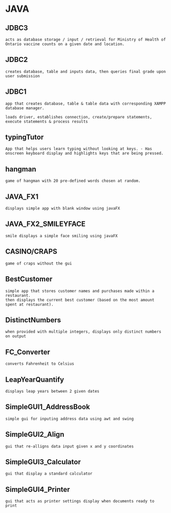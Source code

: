 # JAVA


JDBC3
-----
    acts as database storage / input / retrieval for Ministry of Health of Ontario vaccine counts on a given date and location.



JDBC2
------
    creates database, table and inputs data, then queries final grade upon user submission



JDBC1
-----

    app that creates database, table & table data with corresponding XAMPP database manager.

    loads driver, establishes connection, create/prepare statements, execute statements & process results


typingTutor
----------

    App that helps users learn typing without looking at keys. - Has onscreen keyboard display and highlights keys that are being pressed.


hangman
-------
    game of hangman with 20 pre-defined words chosen at random.

                  
                  
JAVA_FX1
--------
    displays simple app with blank window using javaFX


JAVA_FX2_SMILEYFACE
---------------
    smile displays a simple face smiling using javaFX


CASINO/CRAPS
------------
    game of craps without the gui


BestCustomer
----------
    simple app that stores customer names and purchases made within a restaurant.
    then displays the current best customer (based on the most amount spent at restaurant).

DistinctNumbers
---------
    when provided with multiple integers, displays only distinct numbers on output
    
FC_Converter
----------
    converts Fahrenheit to Celsius


LeapYearQuantify
------------
    displays leap years between 2 given dates

SimpleGUI1_AddressBook
----------
    simple gui for inputing address data using awt and swing

SimpleGUI2_Align
-------------
    gui that re-alligns data input given x and y coordinates
    
SimpleGUI3_Calculator
-------------------
    gui that display a standard calculator
    
    
SimpleGUI4_Printer
--------------------
    gui that acts as printer settings display when documents ready to print
